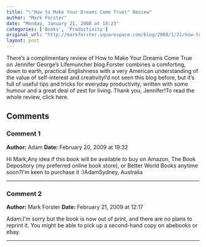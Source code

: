 ```yaml
---
title: "\"How to Make Your Dreams Come True\" Review"
author: "Mark Forster"
date: "Monday, January 21, 2008 at 18:23"
categories: ['Books', 'Productivity']
original_url: "http://markforster.squarespace.com/blog/2008/1/21/how-to-make-your-dreams-come-true-review.html"
layout: post
---
```


There’s a complimentary review of How to Make Your Dreams Come True on Jennifer George’s Lifemuncher blog.Forster combines a comforting, down to earth, practical Englishness with a very American understanding of the value of self-interest and creativityI’d not seen this blog before, but it’s full of useful tips and tricks for everyday productivity, written with some humour and a great deal of zest for living. Thank you, Jennifer!To read the whole review, click here.

## Comments

### Comment 1
**Author:** Adam
**Date:** February 20, 2009 at 19:32

Hi Mark,Any idea if this book will be available to buy on Amazon, The Book Depository (my preferred online book store), or Better World Books anytime soon?I'm keen to purchase it :)AdamSydney, Australia

---

### Comment 2
**Author:** Mark Forster
**Date:** February 21, 2009 at 12:17

Adam:I'm sorry but the book is now out of print, and there are no plans to reprint it. You might be able to pick up a second-hand copy on abebooks or ebay.

---
